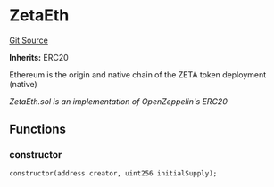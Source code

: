 # ZetaEth
[Git Source](https://github.com/zeta-chain/protocol-contracts/blob/main/v2/contracts/evm/legacy/ZetaEth.sol)

**Inherits:**
ERC20

Ethereum is the origin and native chain of the ZETA token deployment (native)

*ZetaEth.sol is an implementation of OpenZeppelin's ERC20*


## Functions
### constructor


```solidity
constructor(address creator, uint256 initialSupply);
```

